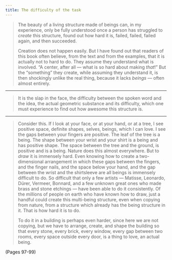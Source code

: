 ```yaml
---
title: The difficulty of the task
---
```


> The beauty of a living structure made of beings can, in my experience, only be fully understood once a person has struggled to *create* this structure, found out how hard it is, failed, failed, failed again, and then succeeded.
> 
> Creation does not happen easily. But I have found out that readers of this book often believe, from the text and from the examples, that it is actually not to hard to do. They assume they understand what is involved. “A center, after all — what is so hard about making *that*!” But the “something” they create, while assuming they understand it, is then shockingly unlike the real thing, because it lacks *beings* — often almost entirely.

---

> It is the slap in the face, the difficulty between the spoken word and the idea, the actual geometric substance and its difficulty, which one must experience to find out how awesome this structure is.

---

> Consider this. If I look at your face, or at your hand, or at a tree, I see positive space, definite shapes, selves, beings, which I can love. I see the gaps between your fingers are positive. The leaf of the tree is a being. The shape between your wrist and your shirt is a being and has positive shape. The space between the tree and the ground, is positive and is a being. Nature does this almost everywhere. But to *draw* it is immensely hard. Even knowing how to create a two-dimensional arrangement in which these gaps between the fingers, and the finger nails, and the space below your hand, and the gap between the wrist and the shirtsleeve are all beings is immensely difficult to do. So difficult that only a few artists — Matisse, Leonardo, Dürer, Vermeer, Bonnard, and a few unknown great ones who made brass and stone etchings — have been able to do it consistently. Of the millions of people on earth who have known how to draw, just a handful could create this multi-being structure, even when copying from nature, from a structure which already has the being structure in it. That is how hard it is to do.
> 
> To do it in a building is perhaps even harder, since here we are not copying, but we have to arrange, create, and shape the building so that every stone, every brick, every window, every gap between two rooms, every space outside every door, is a thing to love, an actual being.

(Pages 97-99)